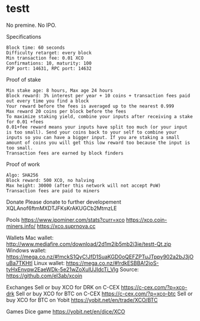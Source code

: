 
testt
============================
No premine. No IPO.

Specifications

    Block time: 60 seconds
    Difficulty retarget: every block
    Min transaction fee: 0.01 XCO
    Confirmations: 10, maturity: 100
    P2P port: 14631, RPC port: 14632


Proof of stake

    Min stake age: 8 hours, Max age 24 hours
    Block reward: 3% interest per year + 10 coins + transaction fees paid out every time you find a block
    Your reward before the fees is averaged up to the nearest 0.999
    Max reward 20 coins per block before the fees
    To maximize staking yield, combine your inputs after receiving a stake for 0.01 +fees
    0.01+fee reward means your inputs have split too much (or your input is too small). Send your coins back to your self to combine your inputs so you can have a bigger input. If you are staking a small amount of coins you will get this low reward too because the input is too small.
    Transaction fees are earned by block finders


Proof of work

    Algo: SHA256
    Block reward: 500 XCO, no halving
    Max height: 30000 (after this network will not accept PoW)
    Transaction fees are paid to miners


Donate
Please donate to further developement XQLAnof6ftmMXDTJFKsKrAKUGCb2MtmzLE

Pools
https://www.ipominer.com/stats?curr=xco
https://xco.coin-miners.info/
https://xco.suprnova.cc

Wallets
Mac wallet: http://www.mediafire.com/download/2d1m2ib5mb2i3ie/testt-Qt.zip
Windows wallet: https://mega.co.nz/#!mckS1QyC!JfD1SuaKGD0oQEFZPTuJTppy902a2bJ3jOuBa7TKHtI
Linux wallet: https://mega.co.nz/#!rdkESBBA!2joS-tyHxEnvqw2EaeWDk-5e21wZoXulUJIdcTi_Vlg
Source: https://github.com/el3ab/xcoin

Exchanges
Sell or buy XCO for DRK on C-CEX https://c-cex.com/?p=xco-drk
Sell or buy XCO for BTC on C-CEX https://c-cex.com/?p=xco-btc
Sell or buy XCO for BTC on Yobit https://yobit.net/en/trade/XCO/BTC

Games
Dice game https://yobit.net/en/dice/XCO

